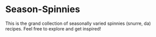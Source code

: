 # Season-Spinnies
This is the grand collection of seasonally varied spinnies (snurre, da) recipes. Feel free to explore and get inspired!
